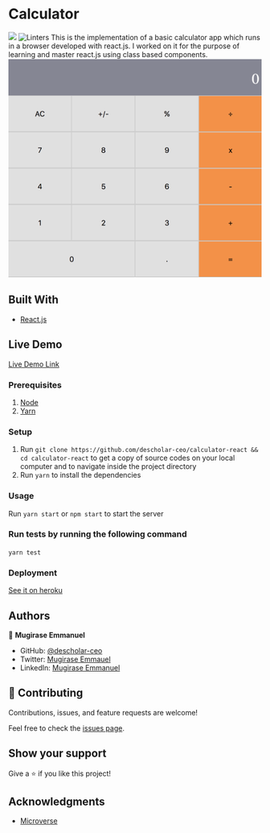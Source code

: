 # Calculator
![](https://img.shields.io/badge/Microverse-blueviolet) ![Linters](https://github.com/descholar-ceo/calculator-react/workflows/Linters/badge.svg)
This is the implementation of a basic calculator app which runs in a browser developed with react.js. I worked on it for the purpose of learning and master react.js using class based components.
![screenshot](./public/calculator.png)

## Built With
- [React.js](https://reactjs.org/)

## Live Demo

[Live Demo Link](https://livedemo.com)


### Prerequisites
1. [Node](https://nodejs.org/)
2. [Yarn](https://yarnpkg.com/)
### Setup
1. Run `git clone https://github.com/descholar-ceo/calculator-react && cd calculator-react` to get a copy of source codes on your local computer and to navigate inside the project directory
2. Run `yarn` to install the dependencies
### Usage
Run `yarn start` or `npm start` to start the server

### Run tests by running the following command
`yarn test`

### Deployment
[See it on heroku](https://descholar-calculator-react.herokuapp.com/)

## Authors

:man: **Mugirase Emmanuel**

- GitHub: [@descholar-ceo](https://github.com/descholar-ceo)
- Twitter: [Mugirase Emmauel](https://twitter.com/descholar3)
- LinkedIn: [Mugirase Emmanuel](https://linkedin.com/in/mugirase-emmanuel)

## 🤝 Contributing

Contributions, issues, and feature requests are welcome!

Feel free to check the [issues page](https://github.com/descholar-ceo/calculator-react/issues).

## Show your support

Give a ⭐️ if you like this project!

## Acknowledgments

- [Microverse](https://microverse.org)
